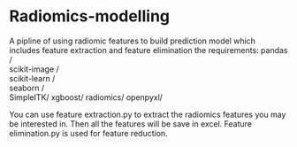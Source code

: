 # Radiomics-modelling
A pipline of using radiomic features to build prediction model which includes feature extraction and feature elimination 
the requirements:
pandas   /                                         
scikit-image /                                     
scikit-learn   /                                   
seaborn      /                                     
SimpleITK/
xgboost/
radiomics/
openpyxl/

You can use feature extraction.py to extract the radiomics features you may be interested in. 
Then all the features will be save in excel. Feature elimination.py is used for feature reduction. 
